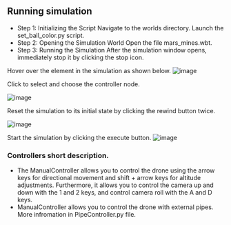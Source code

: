 ## Running simulation
- Step 1: Initializing the Script
Navigate to the worlds directory.
Launch the set_ball_color.py script.
- Step 2: Opening the Simulation World
Open the file mars_mines.wbt.
- Step 3: Running the Simulation
After the simulation window opens, immediately stop it by clicking the stop icon.


Hover over the element in the simulation as shown below.
![image](https://github.com/arion023/KNR-droniada/assets/70472078/597e11fb-bf21-42fd-be96-66d4ae9bf90a)


Click to select and choose the controller node.

![image](https://github.com/arion023/KNR-droniada/assets/117840525/891ea3c9-fe31-4a59-9a1e-96e5f99f8414)

Reset the simulation to its initial state by clicking the rewind button twice.

![image](https://github.com/arion023/KNR-droniada/assets/117840525/06ee3a73-be82-488b-b483-bfd140791a3f)

Start the simulation by clicking the execute button.
![image](https://github.com/arion023/KNR-droniada/assets/117840525/b099eba9-7e52-4603-aead-15bd512aad22)

### Controllers short description.
- The ManualController allows you to control the drone using the arrow keys for directional movement and shift + arrow keys for altitude adjustments. Furthermore, it allows you to control the camera up and down with the 1 and 2 keys, and control camera roll with the A and D keys.
- ManualController allows you to control the drone with external pipes. More infromation in PipeController.py file.

